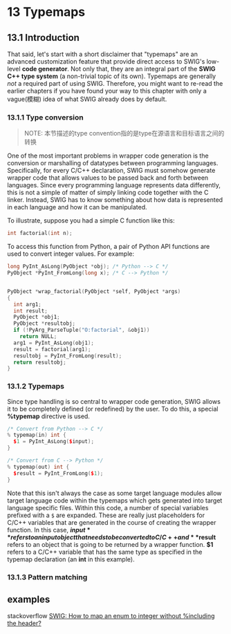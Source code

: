 # 13 Typemaps

## 13.1 Introduction 

That said, let's start with a short disclaimer that "typemaps" are an advanced customization feature that provide direct access to SWIG's low-level **code generator**. Not only that, they are an integral part of the **SWIG C++ type system** (a non-trivial topic of its own). Typemaps are generally *not* a required part of using SWIG. Therefore, you might want to re-read the earlier chapters if you have found your way to this chapter with only a vague(模糊) idea of what SWIG already does by default. 



### 13.1.1 Type conversion

> NOTE: 本节描述的type convention指的是type在源语言和目标语言之间的转换

One of the most important problems in wrapper code generation is the conversion or marshalling of datatypes between programming languages. Specifically, for every C/C++ declaration, SWIG must somehow generate wrapper code that allows values to be passed back and forth between languages. Since every programming language represents data differently, this is not a simple of matter of simply linking code together with the C linker. Instead, SWIG has to know something about how data is represented in each language and how it can be manipulated. 

To illustrate, suppose you had a simple C function like this:

```c++
int factorial(int n);
```

To access this function from Python, a pair of Python API functions are used to convert integer values. For example: 

```c++
long PyInt_AsLong(PyObject *obj); /* Python --> C */
PyObject *PyInt_FromLong(long x); /* C --> Python */
```



```c++

PyObject *wrap_factorial(PyObject *self, PyObject *args)
{
  int arg1;
  int result;
  PyObject *obj1;
  PyObject *resultobj;
  if (!PyArg_ParseTuple("O:factorial", &obj1))
    return NULL;
  arg1 = PyInt_AsLong(obj1);
  result = factorial(arg1);
  resultobj = PyInt_FromLong(result);
  return resultobj;
}
```



### 13.1.2 Typemaps

Since type handling is so central to wrapper code generation, SWIG allows it to be completely defined (or redefined) by the user. To do this, a special **%typemap** directive is used. 

```c++
/* Convert from Python --> C */ 
% typemap(in) int { 
  $1 = PyInt_AsLong($input); 
} 

/* Convert from C --> Python */
% typemap(out) int { 
  $result = PyInt_FromLong($1); 
}
```

Note that this isn't always the case as some target language modules allow target language code within the typemaps which gets generated into target language specific files. Within this code, a number of special variables prefixed with a `$` are expanded. These are really just placeholders for C/C++ variables that are generated in the course of creating the wrapper function. In this case, **$input** refers to an input object that needs to be converted to C/C++ and **$result** refers to an object that is going to be returned by a wrapper function. **$1** refers to a C/C++ variable that has the same type as specified in the typemap declaration (an **int** in this example). 



### 13.1.3 Pattern matching



## examples

stackoverflow [SWIG: How to map an enum to integer without %including the header?](https://stackoverflow.com/questions/61917132/swig-how-to-map-an-enum-to-integer-without-including-the-header)

